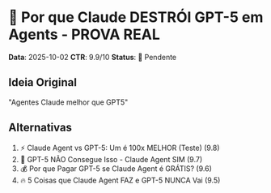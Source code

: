 # 🚨 Por que Claude DESTRÓI GPT-5 em Agents - PROVA REAL

**Data**: 2025-10-02
**CTR**: 9.9/10
**Status**: 📌 Pendente

## Ideia Original
"Agentes Claude melhor que GPT5"

## Alternativas
1. ⚡ Claude Agent vs GPT-5: Um é 100x MELHOR (Teste) (9.8)
2. 🤖 GPT-5 NÃO Consegue Isso - Claude Agent SIM (9.7)
3. 💰 Por que Pagar GPT-5 se Claude Agent é GRÁTIS? (9.6)
4. 🔥 5 Coisas que Claude Agent FAZ e GPT-5 NUNCA Vai (9.5)
